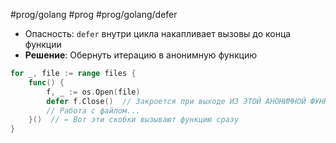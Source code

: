 #prog/golang #prog #prog/golang/defer

- Опасность: `defer` внутри цикла накапливает вызовы до конца функции
- **Решение**: Обернуть итерацию в анонимную функцию

```go
for _, file := range files {
    func() {
        f, _ := os.Open(file)
        defer f.Close()  // Закроется при выходе ИЗ ЭТОЙ АНОНИМНОЙ ФУНКЦИИ
        // Работа с файлом...
    }()  // ← Вот эти скобки вызывают функцию сразу
}
```
